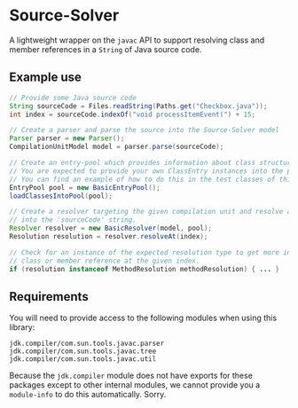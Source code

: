 # Source-Solver

A lightweight wrapper on the `javac` API to support resolving class and member references in a `String` of Java source code.

## Example use

```java
// Provide some Java source code
String sourceCode = Files.readString(Paths.get("Checkbox.java"));
int index = sourceCode.indexOf("void processItemEvent(") + 15;

// Create a parser and parse the source into the Source-Solver model
Parser parser = new Parser();
CompilationUnitModel model = parser.parse(sourceCode);

// Create an entry-pool which provides information about class structures to Source-Solver.
// You are expected to provide your own ClassEntry instances into the pool.
// You can find an example of how to do this in the test classes of this repository.
EntryPool pool = new BasicEntryPool();
loadClassesIntoPool(pool);

// Create a resolver targeting the given compilation unit and resolve at some index
// into the 'sourceCode' string.
Resolver resolver = new BasicResolver(model, pool);
Resolution resolution = resolver.resolveAt(index);

// Check for an instance of the expected resolution type to get more information about the resolved
// class or member reference at the given index.
if (resolution instanceof MethodResolution methodResolution) { ... }
```

## Requirements

You will need to provide access to the following modules when using this library:

```
jdk.compiler/com.sun.tools.javac.parser
jdk.compiler/com.sun.tools.javac.tree
jdk.compiler/com.sun.tools.javac.util
```

Because the `jdk.compiler` module does not have exports for these packages except to other internal modules, we cannot provide you a `module-info` to do this automatically. Sorry.